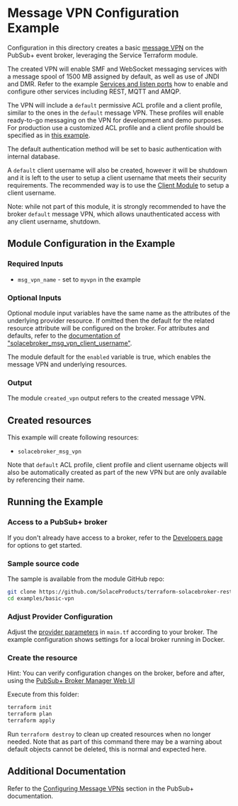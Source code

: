 # Message VPN Configuration Example

Configuration in this directory creates a basic [message VPN](https://docs.solace.com/Features/VPN/Managing-Message-VPNs.htm) on the PubSub+ event broker, leveraging the Service Terraform module.

The created VPN will enable SMF and WebSocket messaging services with a message spool of 1500 MB assigned by default, as well as use of JNDI and DMR. Refer to the example [Services and listen ports](examples/services-and-listen-ports) how to enable and configure other services including REST, MQTT and AMQP.

The VPN will include a `default` permissive ACL profile and a client profile, similar to the ones in the `default` message VPN.
These profiles will enable ready-to-go messaging on the VPN for development and demo purposes. For production use a customized ACL profile and a client profile should be specified as in [this example](examples/customized-client-and-acl-profiles).

The default authentication method will be set to basic authentication with internal database.

 A `default` client username will also be created, however it will be shutdown and it is left to the user to setup a client username that meets their security requirements. The recommended way is to use the [Client Module](https://registry.terraform.io/modules/SolceProducts/client/solacebroker/latest) to setup a client username.

 Note: while not part of this module, it is strongly recommended to have the broker `default` message VPN, which allows unauthenticated access with any client username, shutdown.

## Module Configuration in the Example

### Required Inputs

* `msg_vpn_name` - set to `myvpn` in the example

### Optional Inputs

Optional module input variables have the same name as the attributes of the underlying provider resource. If omitted then the default for the related resource attribute will be configured on the broker. For attributes and defaults, refer to the [documentation of "solacebroker_msg_vpn_client_username"](https://registry.terraform.io/providers/SolaceProducts/solacebroker/latest/docs/resources/msg_vpn_client_username#optional).

The module default for the `enabled` variable is true, which enables the message VPN and underlying resources.

### Output

The module `created_vpn` output refers to the created message VPN.

## Created resources

This example will create following resources:

* `solacebroker_msg_vpn`

Note that `default` ACL profile, client profile and client username objects will also be automatically created as part of the new VPN but are only available by referencing their name.

## Running the Example

### Access to a PubSub+ broker

If you don't already have access to a broker, refer to the [Developers page](https://www.solace.dev/) for options to get started.

### Sample source code

The sample is available from the module GitHub repo:

```bash
git clone https://github.com/SolaceProducts/terraform-solacebroker-rest-delivery.git
cd examples/basic-vpn
```

### Adjust Provider Configuration

Adjust the [provider parameters](https://registry.terraform.io/providers/SolaceProducts/solacebroker/latest/docs#schema) in `main.tf` according to your broker. The example configuration shows settings for a local broker running in Docker.

### Create the resource

Hint: You can verify configuration changes on the broker, before and after, using the [PubSub+ Broker Manager Web UI](https://docs.solace.com/Admin/Broker-Manager/PubSub-Manager-Overview.htm)

Execute from this folder:

```bash
terraform init
terraform plan
terraform apply
```

Run `terraform destroy` to clean up created resources when no longer needed. Note that as part of this command there may be a warning about default objects cannot be deleted, this is normal and expected here.

## Additional Documentation

Refer to the [Configuring Message VPNs](https://docs.solace.com/Features/VPN/Configuring-VPNs.htm) section in the PubSub+ documentation.
